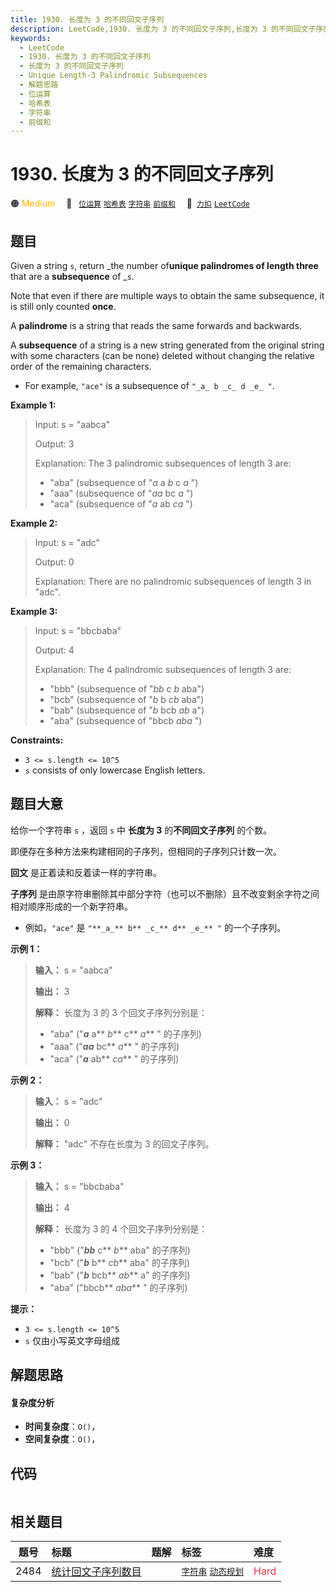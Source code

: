 ```yaml
---
title: 1930. 长度为 3 的不同回文子序列
description: LeetCode,1930. 长度为 3 的不同回文子序列,长度为 3 的不同回文子序列,Unique Length-3 Palindromic Subsequences,解题思路,位运算,哈希表,字符串,前缀和
keywords:
  - LeetCode
  - 1930. 长度为 3 的不同回文子序列
  - 长度为 3 的不同回文子序列
  - Unique Length-3 Palindromic Subsequences
  - 解题思路
  - 位运算
  - 哈希表
  - 字符串
  - 前缀和
---
```


# 1930. 长度为 3 的不同回文子序列

🟠 <font color=#ffb800>Medium</font>&emsp; 🔖&ensp; [`位运算`](/tag/bit-manipulation.md) [`哈希表`](/tag/hash-table.md) [`字符串`](/tag/string.md) [`前缀和`](/tag/prefix-sum.md)&emsp; 🔗&ensp;[`力扣`](https://leetcode.cn/problems/unique-length-3-palindromic-subsequences) [`LeetCode`](https://leetcode.com/problems/unique-length-3-palindromic-subsequences)

## 题目

Given a string `s`, return _the number of**unique palindromes of length
three** that are a **subsequence** of _`s`.

Note that even if there are multiple ways to obtain the same subsequence, it
is still only counted **once**.

A **palindrome** is a string that reads the same forwards and backwards.

A **subsequence** of a string is a new string generated from the original
string with some characters (can be none) deleted without changing the
relative order of the remaining characters.

  * For example, `"ace"` is a subsequence of `"_a_ b _c_ d _e_ "`.



**Example 1:**

> Input: s = "aabca"
> 
> Output: 3
> 
> Explanation: The 3 palindromic subsequences of length 3 are:
> - "aba" (subsequence of "_a_ a _b_ c _a_ ")
> - "aaa" (subsequence of "_aa_ bc _a_ ")
> - "aca" (subsequence of "_a_ ab _ca_ ")

**Example 2:**

> Input: s = "adc"
> 
> Output: 0
> 
> Explanation: There are no palindromic subsequences of length 3 in "adc".

**Example 3:**

> Input: s = "bbcbaba"
> 
> Output: 4
> 
> Explanation: The 4 palindromic subsequences of length 3 are:
> - "bbb" (subsequence of "_bb_ c _b_ aba")
> - "bcb" (subsequence of "_b_ b _cb_ aba")
> - "bab" (subsequence of "_b_ bcb _ab_ a")
> - "aba" (subsequence of "bbcb _aba_ ")

**Constraints:**

  * `3 <= s.length <= 10^5`
  * `s` consists of only lowercase English letters.


## 题目大意

给你一个字符串 `s` ，返回 `s` 中 **长度为 3** 的**不同回文子序列** 的个数。

即便存在多种方法来构建相同的子序列，但相同的子序列只计数一次。

**回文** 是正着读和反着读一样的字符串。

**子序列** 是由原字符串删除其中部分字符（也可以不删除）且不改变剩余字符之间相对顺序形成的一个新字符串。

  * 例如，`"ace"` 是 `"**_a_** b** _c_** d** _e_** "` 的一个子序列。

**示例 1：**

> 
> 
> 
> 
> 
> **输入：** s = "aabca"
> 
> **输出：** 3
> 
> **解释：** 长度为 3 的 3 个回文子序列分别是：
> - "aba" ("**_a_** a** _b_** c** _a_** " 的子序列)
> - "aaa" ("**_aa_** bc** _a_** " 的子序列)
> - "aca" ("**_a_** ab** _ca_** " 的子序列)
> 
> 

**示例 2：**

> 
> 
> 
> 
> 
> **输入：** s = "adc"
> 
> **输出：** 0
> 
> **解释：** "adc" 不存在长度为 3 的回文子序列。
> 
> 

**示例 3：**

> 
> 
> 
> 
> 
> **输入：** s = "bbcbaba"
> 
> **输出：** 4
> 
> **解释：** 长度为 3 的 4 个回文子序列分别是：
> - "bbb" ("**_bb_** c** _b_** aba" 的子序列)
> - "bcb" ("**_b_** b** _cb_** aba" 的子序列)
> - "bab" ("**_b_** bcb** _ab_** a" 的子序列)
> - "aba" ("bbcb** _aba_** " 的子序列)
> 
> 

**提示：**

  * `3 <= s.length <= 10^5`
  * `s` 仅由小写英文字母组成


## 解题思路

#### 复杂度分析

- **时间复杂度**：`O()`，
- **空间复杂度**：`O()`，

## 代码

```javascript

```

## 相关题目

<!-- prettier-ignore -->
| 题号 | 标题 | 题解 | 标签 | 难度 |
| :------: | :------ | :------: | :------ | :------ |
| 2484 | [统计回文子序列数目](https://leetcode.com/problems/count-palindromic-subsequences) |  |  [`字符串`](/tag/string.md) [`动态规划`](/tag/dynamic-programming.md) | <font color=#ff334b>Hard</font> |